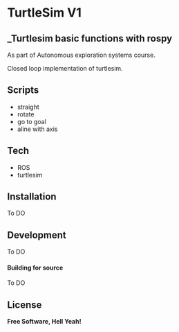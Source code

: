 # TurtleSim V1
## _Turtlesim basic functions with rospy


As part of Autonomous exploration systems course.

Closed loop implementation of turtlesim.

## Scripts

- straight
- rotate
- go to goal
- aline with axis


## Tech

- ROS
- turtlesim 


## Installation

To DO



## Development

To DO
#### Building for source

To DO


## License

**Free Software, Hell Yeah!**


